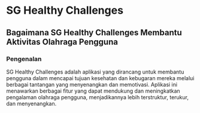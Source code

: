 # SG Healthy Challenges

## Bagaimana SG Healthy Challenges Membantu Aktivitas Olahraga Pengguna

### Pengenalan

SG Healthy Challenges adalah aplikasi yang dirancang untuk membantu pengguna dalam mencapai tujuan kesehatan dan kebugaran mereka melalui berbagai tantangan yang menyenangkan dan memotivasi. Aplikasi ini menawarkan berbagai fitur yang dapat mendukung dan meningkatkan pengalaman olahraga pengguna, menjadikannya lebih terstruktur, terukur, dan menyenangkan.
